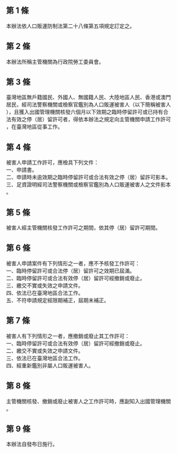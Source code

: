 第 1 條
-------
本辦法依人口販運防制法第二十八條第五項規定訂定之。

第 2 條
-------
本辦法所稱主管機關為行政院勞工委員會。

第 3 條
-------
臺灣地區無戶籍國民、外國人、無國籍人民、大陸地區人民、香港或澳門  
居民，經司法警察機關或檢察官鑑別為人口販運被害人（以下簡稱被害人  
），且獲入出國管理機關核發六個月以下效期之臨時停留許可或已持有合  
法有效之停（居）留許可者，得依本辦法之規定向主管機關申請工作許可  
，在臺灣地區從事工作。

第 4 條
-------
被害人申請工作許可，應檢具下列文件：  
一、申請書。  
二、申請時未逾效期之臨時停留許可或合法有效之停（居）留許可影本。  
三、足資證明經司法警察機關或檢察官鑑別為人口販運被害人之文件影本  
    。

第 5 條
-------
被害人經主管機關核發工作許可之期間，依其停（居）留許可期間。

第 6 條
-------
被害人申請案件有下列情形之一者，應不予核發工作許可：  
一、臨時停留許可或合法停（居）留許可之效期已屆滿。  
二、臨時停留許可或合法有效停（居）留許可經撤銷或廢止。  
三、繳交不實或失效之申請文件。  
四、依法已在臺灣地區合法工作。  
五、不符申請規定經限期補正，屆期未補正。

第 7 條
-------
被害人有下列情形之一者，應撤銷或廢止其工作許可：  
一、臨時停留許可或合法有效停（居）留許可經撤銷或廢止。  
二、繳交不實或失效之申請文件。  
三、依法已在臺灣地區合法工作。  
四、經重新鑑別非屬人口販運被害人。

第 8 條
-------
主管機關核發、撤銷或廢止被害人之工作許可時，應副知入出國管理機關  
。

第 9 條
-------
本辦法自發布日施行。

